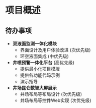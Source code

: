 # 项目概述

## 待办事项

* **双液面监测一体化模块**
	* 界面设计及用户体验改进 (次优先级)
	* 环空液面集成 (中优先级)
* **井喷预警一体化平台** (高优先级)
	* 提供最小化项目模版
	* 提供各功能代码示例
	* 演示指导
* **井场昆仑数智大屏展示**
	* 井场布局等布局设计 (次优先级)
	* 井场布局等控件Web实现 (次优先级)